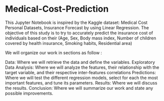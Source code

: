 # Medical-Cost-Prediction
This Jupyter Notebook is inspired by the Kaggle dataset: Medical Cost Personal Datasets, Insurance Forecast by using Linear Regression. The objective of this study is to try to accurately predict the insurance cost of individuals based on their (Age, Sex, Body mass index, Number of children covered by health insurance, Smoking habits, Residential area)

We will organize our work in sections as follow :

Data: Where we will retrieve the data and define the variables.
Exploratory Data Analysis: Where we will analyze the features, their relationship with the target variable, and their respective inter-features correlations
Predictions: Where we will test the different regression models, select for each the most important features, and tune its parameters.
Results: Where we will discuss the results.
Conclusion: Where we will summarize our work and state any possible improvements.
